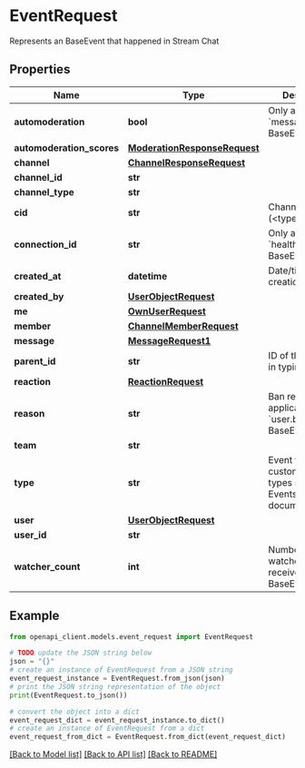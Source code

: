 # EventRequest

Represents an BaseEvent that happened in Stream Chat

## Properties

Name | Type | Description | Notes
------------ | ------------- | ------------- | -------------
**automoderation** | **bool** | Only applicable to &#x60;message.flagged&#x60; BaseEvent. | [optional] 
**automoderation_scores** | [**ModerationResponseRequest**](ModerationResponseRequest.md) |  | [optional] 
**channel** | [**ChannelResponseRequest**](ChannelResponseRequest.md) |  | [optional] 
**channel_id** | **str** |  | [optional] 
**channel_type** | **str** |  | [optional] 
**cid** | **str** | Channel CID (&lt;type&gt;:&lt;id&gt;) | [optional] 
**connection_id** | **str** | Only applicable to &#x60;health.check&#x60; BaseEvent | [optional] 
**created_at** | **datetime** | Date/time of creation | [optional] 
**created_by** | [**UserObjectRequest**](UserObjectRequest.md) |  | [optional] 
**me** | [**OwnUserRequest**](OwnUserRequest.md) |  | [optional] 
**member** | [**ChannelMemberRequest**](ChannelMemberRequest.md) |  | [optional] 
**message** | [**MessageRequest1**](MessageRequest1.md) |  | [optional] 
**parent_id** | **str** | ID of thread. Used in typing events | [optional] 
**reaction** | [**ReactionRequest**](ReactionRequest.md) |  | [optional] 
**reason** | **str** | Ban reason. Only applicable to &#x60;user.banned&#x60; BaseEvent | [optional] 
**team** | **str** |  | [optional] 
**type** | **str** | Event type. To use custom BaseEvent types see Custom Events documentation | 
**user** | [**UserObjectRequest**](UserObjectRequest.md) |  | [optional] 
**user_id** | **str** |  | [optional] 
**watcher_count** | **int** | Number of watchers who received this BaseEvent | [optional] 

## Example

```python
from openapi_client.models.event_request import EventRequest

# TODO update the JSON string below
json = "{}"
# create an instance of EventRequest from a JSON string
event_request_instance = EventRequest.from_json(json)
# print the JSON string representation of the object
print(EventRequest.to_json())

# convert the object into a dict
event_request_dict = event_request_instance.to_dict()
# create an instance of EventRequest from a dict
event_request_from_dict = EventRequest.from_dict(event_request_dict)
```
[[Back to Model list]](../README.md#documentation-for-models) [[Back to API list]](../README.md#documentation-for-api-endpoints) [[Back to README]](../README.md)


